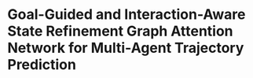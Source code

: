 # Goal-Guided and Interaction-Aware State Refinement Graph Attention Network for Multi-Agent Trajectory Prediction
